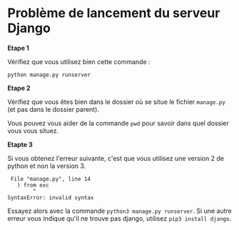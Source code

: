 # Problème de lancement du serveur Django

**Etape 1**

Vérifiez que vous utilisez bien cette commande :

```
python manage.py runserver
```

**Etape 2**

Vérifiez que vous êtes bien dans le dossier où se situe le fichier `manage.py` (et pas dans le dossier parent).

Vous pouvez vous aider de la commande `pwd` pour savoir dans quel dossier vous vous situez.

**Etapte 3**

Si vous obtenez l'erreur suivante, c'est que vous utilisez une version 2 de python et non la version 3.

```
 File "manage.py", line 14
   ) from exc
        ^
SyntaxError: invalid syntax
```

Essayez alors avec la commande `python3 manage.py runserver`. Si une autre erreur vous indique qu'il ne trouve pas django, utilisez `pip3 install django`.